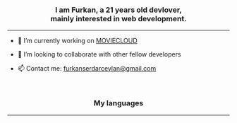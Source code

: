 <h3 align="center">
   I am Furkan, a 21 years old devlover, <br> mainly interested in web development.
</h3>

<hr>

- 🌱 I’m currently working on [MOVIECLOUD](https://github.com/Fuggel/MOVIECLOUD) 

- 👯 I’m looking to collaborate with other fellow developers

- 📫 Contact me: [furkanserdarceylan@gmail.com](mailto:furkanserdarceylan@gmail.com)

<br>

<h3 align="center">
   My languages
</h3>

<hr>


